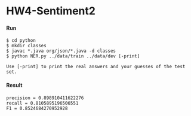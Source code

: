 # HW4-Sentiment2

#### Run
```
$ cd python
$ mkdir classes
$ javac *.java org/json/*.java -d classes
$ python NER.py ../data/train ../data/dev [-print]

Use [-print] to print the real answers and your guesses of the test set.
```

#### Result
```
precision = 0.898910411622276
recall = 0.8105895196506551
F1 = 0.8524684270952928
```